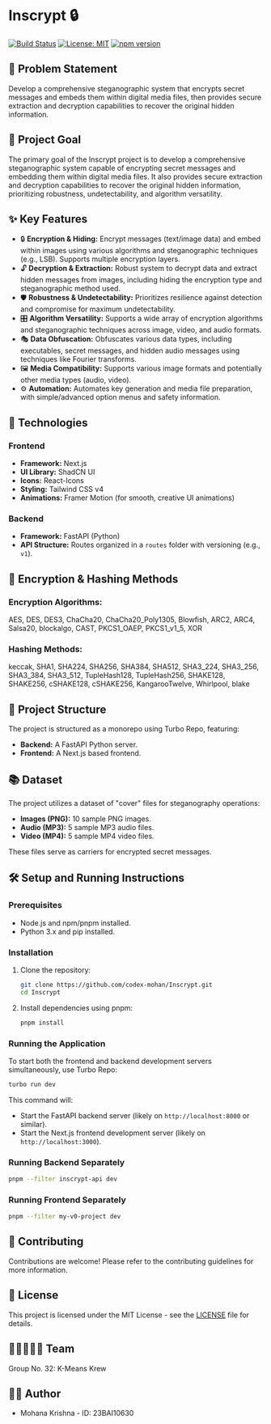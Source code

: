 # Inscrypt 🔒

[![Build Status](https://img.shields.io/travis/yourusername/your-repo.svg?style=flat-square)](https://travis-ci.com/yourusername/your-repo)
[![License: MIT](https://img.shields.io/badge/License-MIT-yellow.svg?style=flat-square)](https://opensource.org/licenses/MIT)
[![npm version](https://img.shields.io/npm/v/inscrypt.svg?style=flat-square)](https://www.npmjs.com/package/inscrypt)

## 📝 Problem Statement

Develop a comprehensive steganographic system that encrypts secret messages and embeds them within digital media files, then provides secure extraction and decryption capabilities to recover the original hidden information.

## 🎯 Project Goal

The primary goal of the Inscrypt project is to develop a comprehensive steganographic system capable of encrypting secret messages and embedding them within digital media files. It also provides secure extraction and decryption capabilities to recover the original hidden information, prioritizing robustness, undetectability, and algorithm versatility.

## ✨ Key Features

- 🔒 **Encryption & Hiding:** Encrypt messages (text/image data) and embed within images using various algorithms and steganographic techniques (e.g., LSB). Supports multiple encryption layers.
- 🔓 **Decryption & Extraction:** Robust system to decrypt data and extract hidden messages from images, including hiding the encryption type and steganographic method used.
- 🛡️ **Robustness & Undetectability:** Prioritizes resilience against detection and compromise for maximum undetectability.
- 🎛️ **Algorithm Versatility:** Supports a wide array of encryption algorithms and steganographic techniques across image, video, and audio formats.
- 🎭 **Data Obfuscation:** Obfuscates various data types, including executables, secret messages, and hidden audio messages using techniques like Fourier transforms.
- 🖼️ **Media Compatibility:** Supports various image formats and potentially other media types (audio, video).
- ⚙️ **Automation:** Automates key generation and media file preparation, with simple/advanced option menus and safety information.

## 🚀 Technologies

### Frontend

- **Framework:** Next.js
- **UI Library:** ShadCN UI
- **Icons:** React-Icons
- **Styling:** Tailwind CSS v4
- **Animations:** Framer Motion (for smooth, creative UI animations)

### Backend

- **Framework:** FastAPI (Python)
- **API Structure:** Routes organized in a `routes` folder with versioning (e.g., `v1`).

## 🔑 Encryption & Hashing Methods

### Encryption Algorithms:

AES, DES, DES3, ChaCha20, ChaCha20_Poly1305, Blowfish, ARC2, ARC4, Salsa20, blockalgo, CAST, PKCS1_OAEP, PKCS1_v1_5, XOR

### Hashing Methods:

keccak, SHA1, SHA224, SHA256, SHA384, SHA512, SHA3_224, SHA3_256, SHA3_384, SHA3_512, TupleHash128, TupleHash256, SHAKE128, SHAKE256, cSHAKE128, cSHAKE256, KangarooTwelve, Whirlpool, blake

## 📁 Project Structure

The project is structured as a monorepo using Turbo Repo, featuring:

- **Backend:** A FastAPI Python server.
- **Frontend:** A Next.js based frontend.

## 📚 Dataset

The project utilizes a dataset of "cover" files for steganography operations:

- **Images (PNG):** 10 sample PNG images.
- **Audio (MP3):** 5 sample MP3 audio files.
- **Video (MP4):** 5 sample MP4 video files.

These files serve as carriers for encrypted secret messages.

## 🛠️ Setup and Running Instructions

### Prerequisites

- Node.js and npm/pnpm installed.
- Python 3.x and pip installed.

### Installation

1.  Clone the repository:
    ```bash
    git clone https://github.com/codex-mohan/Inscrypt.git
    cd Inscrypt
    ```
2.  Install dependencies using pnpm:
    ```bash
    pnpm install
    ```

### Running the Application

To start both the frontend and backend development servers simultaneously, use Turbo Repo:

```bash
turbo run dev
```

This command will:

- Start the FastAPI backend server (likely on `http://localhost:8000` or similar).
- Start the Next.js frontend development server (likely on `http://localhost:3000`).

### Running Backend Separately

```bash
pnpm --filter inscrypt-api dev
```

### Running Frontend Separately

```bash
pnpm --filter my-v0-project dev
```

## 🤝 Contributing

Contributions are welcome! Please refer to the contributing guidelines for more information.

## 📜 License

This project is licensed under the MIT License - see the [LICENSE](LICENSE) file for details.

## 🧑🏻‍🤝‍🧑🏻 Team

Group No. 32: K-Means Krew

## 👨‍💻 Author

- Mohana Krishna - ID: 23BAI10630
